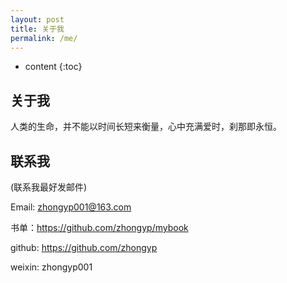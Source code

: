 ```yaml
---
layout: post
title: 关于我
permalink: /me/
---
```


* content
{:toc}


## 关于我

人类的生命，并不能以时间长短来衡量，心中充满爱时，刹那即永恒。

## 联系我

(联系我最好发邮件)

Email: zhongyp001@163.com

书单：https://github.com/zhongyp/mybook

github: https://github.com/zhongyp

weixin: zhongyp001
